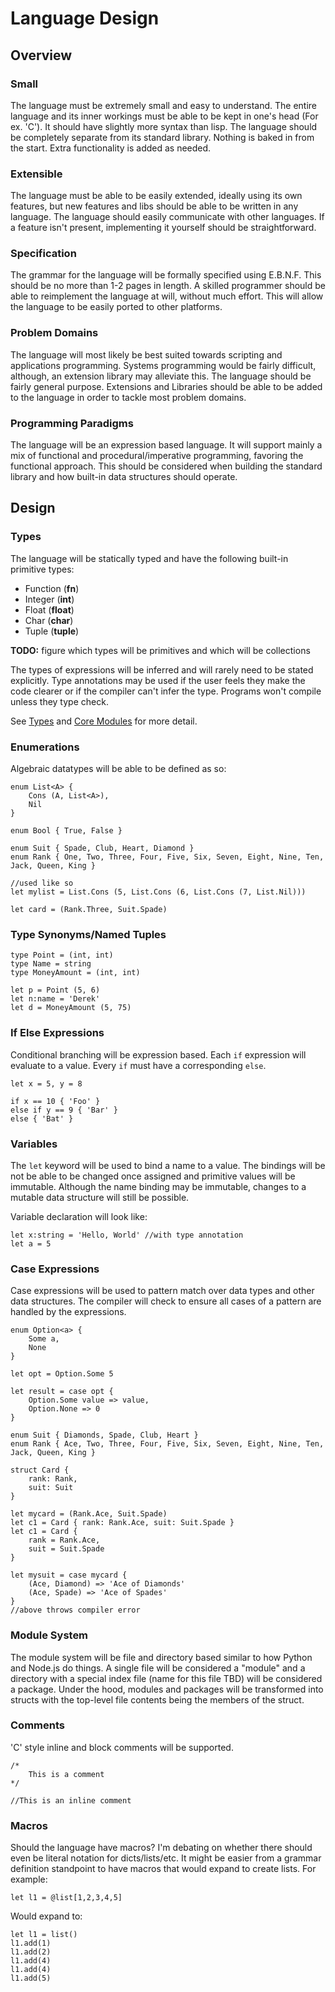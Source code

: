 Language Design
===============
Overview
--------
### Small
The language must be extremely small and easy to understand.
The entire language and its inner workings must be able to be kept in one's head (For ex. 'C').
It should have slightly more syntax than lisp.
The language should be completely separate from its standard library.
Nothing is baked in from the start.
Extra functionality is added as needed.

### Extensible
The language must be able to be easily extended, ideally using its own features, but new features and libs should be able to be written in any language.
The language should easily communicate with other languages.
If a feature isn't present, implementing it yourself should be straightforward.

### Specification
The grammar for the language will be formally specified using E.B.N.F.
This should be no more than 1-2 pages in length.
A skilled programmer should be able to reimplement the language at will, without much effort.
This will allow the language to be easily ported to other platforms.

### Problem Domains
The language will most likely be best suited towards scripting and applications programming.
Systems programming would be fairly difficult, although, an extension library may alleviate this.
The language should be fairly general purpose. 
Extensions and Libraries should be able to be added to the language in order to tackle most problem domains.

### Programming Paradigms
The language will be an expression based language.
It will support mainly a mix of functional and procedural/imperative programming, favoring the functional approach.
This should be considered when building the standard library and how built-in data structures should operate.

Design
------
### Types
The language will be statically typed and have the following built-in primitive types:
- Function (**fn**)
- Integer (**int**)
- Float (**float**)
- Char (**char**)
- Tuple (**tuple**)

**TODO:** figure which types will be primitives and which will be collections

The types of expressions will be inferred and will rarely need to be stated explicitly.
Type annotations may be used if the user feels they make the code clearer or if the compiler can't infer the type.
Programs won't compile unless they type check.

See [Types](types.markdown) and [Core Modules](core_modules.markdown) for more detail.

### Enumerations
Algebraic datatypes will be able to be defined as so:
```text
enum List<A> {
    Cons (A, List<A>),
    Nil
}

enum Bool { True, False }

enum Suit { Spade, Club, Heart, Diamond }
enum Rank { One, Two, Three, Four, Five, Six, Seven, Eight, Nine, Ten, Jack, Queen, King }

//used like so
let mylist = List.Cons (5, List.Cons (6, List.Cons (7, List.Nil)))

let card = (Rank.Three, Suit.Spade)
```


### Type Synonyms/Named Tuples
```
type Point = (int, int)
type Name = string
type MoneyAmount = (int, int)

let p = Point (5, 6)
let n:name = 'Derek'
let d = MoneyAmount (5, 75)
```

### If Else Expressions
Conditional branching will be expression based.
Each `if` expression will evaluate to a value.
Every `if` must have a corresponding `else`.

```text
let x = 5, y = 8

if x == 10 { 'Foo' }
else if y == 9 { 'Bar' }
else { 'Bat' }
```

### Variables
The `let` keyword will be used to bind a name to a value.
The bindings will be not be able to be changed once assigned and primitive values will be immutable.
Although the name binding may be immutable, changes to a mutable data structure will still be possible.

Variable declaration will look like:
```text
let x:string = 'Hello, World' //with type annotation
let a = 5
```


### Case Expressions
Case expressions will be used to pattern match over data types and other data structures.
The compiler will check to ensure all cases of a pattern are handled by the expressions.

```text
enum Option<a> {
    Some a,
    None
}

let opt = Option.Some 5

let result = case opt {
    Option.Some value => value,
    Option.None => 0
}

enum Suit { Diamonds, Spade, Club, Heart }
enum Rank { Ace, Two, Three, Four, Five, Six, Seven, Eight, Nine, Ten, Jack, Queen, King }

struct Card {
	rank: Rank,
	suit: Suit
}

let mycard = (Rank.Ace, Suit.Spade)
let c1 = Card { rank: Rank.Ace, suit: Suit.Spade }
let c1 = Card {
	rank = Rank.Ace,
	suit = Suit.Spade
}

let mysuit = case mycard {
    (Ace, Diamond) => 'Ace of Diamonds'
    (Ace, Spade) => 'Ace of Spades'
}
//above throws compiler error
```

### Module System
The module system will be file and directory based similar to how Python and Node.js do things.
A single file will be considered a "module" and a directory with a special index file (name for this file TBD) will be considered a package.
Under the hood, modules and packages will be transformed into structs with the top-level file contents being the members of the struct.

### Comments
'C' style inline and block comments will be supported.
```text
/*
    This is a comment
*/

//This is an inline comment
```

### Macros
Should the language have macros?
I'm debating on whether there should even be literal notation for dicts/lists/etc.
It might be easier from a grammar definition standpoint to have macros that would expand to create lists.
For example:
```text
let l1 = @list[1,2,3,4,5]
```
Would expand to:
```text
let l1 = list()
l1.add(1)
l1.add(2)
l1.add(4)
l1.add(4)
l1.add(5)
```